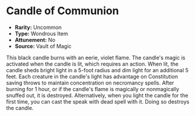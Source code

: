 # Candle of Communion

- **Rarity:** Uncommon
- **Type:** Wondrous Item
- **Attunement:** No
- **Source:** Vault of Magic

This black candle burns with an eerie, violet flame. The candle's magic is activated when the candle is lit, which requires an action. When lit, the candle sheds bright light in a 5-foot radius and dim light for an additional 5 feet. Each creature in the candle's light has advantage on Constitution saving throws to maintain concentration on necromancy spells. After burning for 1 hour, or if the candle's flame is magically or nonmagically snuffed out, it is destroyed. Alternatively, when you light the candle for the first time, you can cast the speak with dead spell with it. Doing so destroys the candle.
